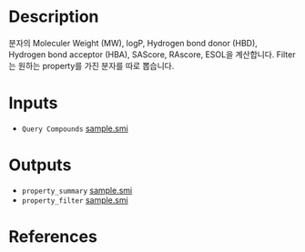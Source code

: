 <!-- @format -->

# Description
분자의 Moleculer Weight (MW), logP, Hydrogen bond donor (HBD), Hydrogen bond acceptor (HBA), SAScore, RAscore, ESOL을 계산합니다.
Filter는 원하는 property를 가진 분자를 따로 뽑습니다.
# Inputs
* `Query Compounds` [sample.smi](https://docs.ad3.io/media/apps/property/examples/input/sample.smi)
# Outputs
* `property_summary` [sample.smi](https://docs.ad3.io/media/apps/property/examples/output/property_summary.tsv)
* `property_filter` [sample.smi](https://docs.ad3.io/media/apps/property/examples/output/property_filter.tsv)

# References
